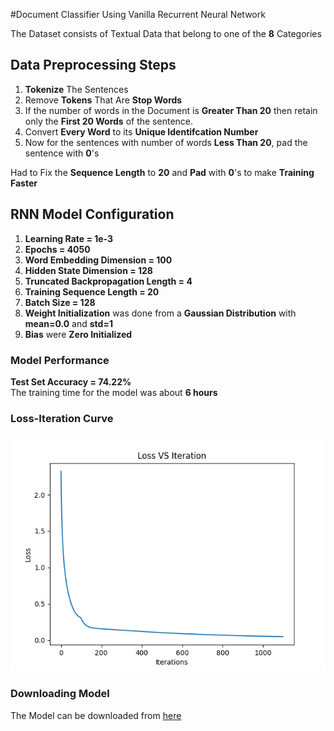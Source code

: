 #Document Classifier Using Vanilla Recurrent Neural Network

The Dataset consists of Textual Data that belong to one of the **8** Categories

## Data Preprocessing Steps
1. **Tokenize** The Sentences
2. Remove **Tokens** That Are **Stop Words**
3. If the number of words in the Document is **Greater Than 20** then retain only the **First 20 Words** of the sentence.
4. Convert **Every Word** to its **Unique Identifcation Number**
5. Now for the sentences with number of words **Less Than 20**, pad the sentence with **0**'s

Had to Fix the **Sequence Length** to **20** and **Pad** with **0**'s to make **Training Faster**

## RNN Model Configuration
1. **Learning Rate = 1e-3**
2. **Epochs = 4050**
3. **Word Embedding Dimension = 100**
4. **Hidden State Dimension = 128**
5. **Truncated Backpropagation Length = 4**
6. **Training Sequence Length = 20**
7. **Batch Size = 128**
8. **Weight Initialization** was done from a **Gaussian Distribution** with **mean=0.0** and **std=1**
9. **Bias** were **Zero Initialized**

### Model Performance
 **Test Set Accuracy = 74.22%** \
 The training time for the model was about **6 hours**

### Loss-Iteration Curve
![Loss-Iteration Curve for 1100 Epochs](/loss_curve.png)

### Downloading Model
The Model can be downloaded from <a href="https://drive.google.com/open?id=0B6OWaNVUCQvaN2FjYkF5UGdsa1U">here</a>
